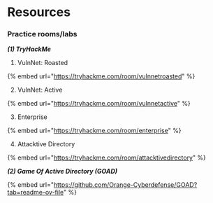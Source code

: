 # Resources

### Practice rooms/labs

_**(1) TryHackMe**_

1. VulnNet: Roasted

{% embed url="https://tryhackme.com/room/vulnnetroasted" %}

2. VulnNet: Active

{% embed url="https://tryhackme.com/room/vulnnetactive" %}

3. Enterprise

{% embed url="https://tryhackme.com/room/enterprise" %}

4. Attacktive Directory

{% embed url="https://tryhackme.com/room/attacktivedirectory" %}



_**(2) Game Of Active Directory (GOAD)**_

{% embed url="https://github.com/Orange-Cyberdefense/GOAD?tab=readme-ov-file" %}

